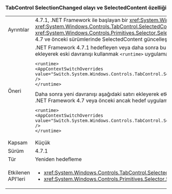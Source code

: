 ### <a name="tabcontrol-selectionchanged-event-and-selectedcontent-property"></a>TabControl SelectionChanged olayı ve SelectedContent özelliği

|   |   |
|---|---|
|Ayrıntılar|4.7.1, .NET Framework ile başlayan bir <xref:System.Windows.Controls.TabControl> değerini güncelleştirmeleri kendi <xref:System.Windows.Controls.TabControl.SelectedContent> oluşturma işlemi önce özellik <xref:System.Windows.Controls.Primitives.Selector.SelectionChanged> kendi seçim değiştiğinde olay. .NET Framework 4.7 ve önceki sürümlerinde SelectedContent güncelleştirmeye olayından sonra oldu.|
|Öneri|.NET Framework 4.7.1 hedefleyen veya daha sonra bu dışında seçebilirsiniz uygulamalar değiştirin ve aşağıdaki ekleyerek eski davranışı kullanmak <code>&lt;runtime&gt;</code> uygulama yapılandırma dosyasının:<pre><code class="language-xml">&lt;runtime&gt;&#13;&#10;&lt;AppContextSwitchOverrides value=&quot;Switch.System.Windows.Controls.TabControl.SelectionPropertiesCanLagBehindSelectionChangedEvent=true&quot; /&gt;&#13;&#10;&lt;/runtime&gt;&#13;&#10;</code></pre>Daha sonra yeni davranışı aşağıdaki satırı ekleyerek etkinleştirebilirsiniz veya .NET Framework 4.7.1 çalıştırıyorsanız .NET Framework 4.7 veya önceki ancak hedef uygulamaları <code>&lt;runtime&gt;</code> uygulama .configuration dosyasının:<pre><code class="language-xml">&lt;runtime&gt;&#13;&#10;&lt;AppContextSwitchOverrides value=&quot;Switch.System.Windows.Controls.TabControl.SelectionPropertiesCanLagBehindSelectionChangedEvent=false&quot; /&gt;&#13;&#10;&lt;/runtime&gt;&#13;&#10;</code></pre>|
|Kapsam|Küçük|
|Sürüm|4.7.1|
|Tür|Yeniden hedefleme|
|Etkilenen API'leri|<ul><li><xref:System.Windows.Controls.TabControl.SelectedContent?displayProperty=nameWithType></li><li><xref:System.Windows.Controls.Primitives.Selector.SelectionChanged?displayProperty=nameWithType></li></ul>|

